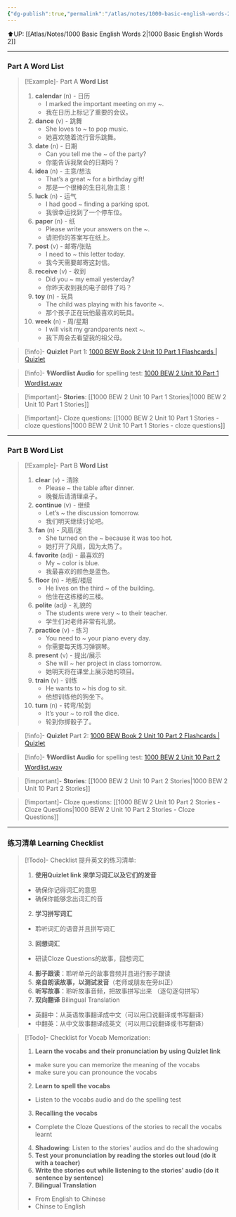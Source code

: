 ```yaml
---
{"dg-publish":true,"permalink":"/atlas/notes/1000-basic-english-words-2-unit-10/"}
---
```


⬆️UP: [[Atlas/Notes/1000 Basic English Words 2\|1000 Basic English Words 2]]

---
### Part A Word List

> [!Example]- Part A **Word List**
> 1. **calendar** (n) - 日历
>     - I marked the important meeting on my ~.
>     - 我在日历上标记了重要的会议。
> 2. **dance** (v) - 跳舞
>     - She loves to ~ to pop music.
>     - 她喜欢随着流行音乐跳舞。
> 3. **date** (n) - 日期
>     - Can you tell me the ~ of the party?
>     - 你能告诉我聚会的日期吗？
> 4. **idea** (n) - 主意/想法
>     - That’s a great ~ for a birthday gift!
>     - 那是一个很棒的生日礼物主意！
> 5. **luck** (n) - 运气
>     - I had good ~ finding a parking spot.
>     - 我很幸运找到了一个停车位。
> 6. **paper** (n) - 纸
>     - Please write your answers on the ~.
>     - 请把你的答案写在纸上。
> 7. **post** (v) - 邮寄/张贴
>     - I need to ~ this letter today.
>     - 我今天需要邮寄这封信。
> 8. **receive** (v) - 收到
>     - Did you ~ my email yesterday?
>     - 你昨天收到我的电子邮件了吗？
> 9. **toy** (n) - 玩具
>     - The child was playing with his favorite ~.
>     - 那个孩子正在玩他最喜欢的玩具。
> 10. **week** (n) - 周/星期
>     - I will visit my grandparents next ~.
>     - 我下周会去看望我的祖父母。

> [!info]- **Quizlet** Part 1: [1000 BEW Book 2 Unit 10 Part 1 Flashcards | Quizlet]()

> [!info]- 🎙️**Wordlist Audio** for spelling test: [1000 BEW 2 Unit 10 Part 1 Wordlist.wav]()

> [!important]- **Stories**: [[1000 BEW 2 Unit 10 Part 1 Stories\|1000 BEW 2 Unit 10 Part 1 Stories]]

> [!important]- Cloze questions: [[1000 BEW 2 Unit 10 Part 1 Stories - cloze questions\|1000 BEW 2 Unit 10 Part 1 Stories - cloze questions]]

---
### Part B Word List

> [!Example]- Part B **Word List**
> 1. **clear** (v) - 清除
>     - Please ~ the table after dinner.
>     - 晚餐后请清理桌子。
> 2. **continue** (v) - 继续
>     - Let’s ~ the discussion tomorrow.
>     - 我们明天继续讨论吧。
> 3. **fan** (n) - 风扇/迷
>     - She turned on the ~ because it was too hot.
>     - 她打开了风扇，因为太热了。
> 4. **favorite** (adj) - 最喜欢的
>     - My ~ color is blue.
>     - 我最喜欢的颜色是蓝色。
> 5. **floor** (n) - 地板/楼层
>     - He lives on the third ~ of the building.
>     - 他住在这栋楼的三楼。
> 6. **polite** (adj) - 礼貌的
>     - The students were very ~ to their teacher.
>     - 学生们对老师非常有礼貌。
> 7. **practice** (v) - 练习
>     - You need to ~ your piano every day.
>     - 你需要每天练习弹钢琴。
> 8. **present** (v) - 提出/展示
>     - She will ~ her project in class tomorrow.
>     - 她明天将在课堂上展示她的项目。
> 9. **train** (v) - 训练
>     - He wants to ~ his dog to sit.
>     - 他想训练他的狗坐下。
> 10. **turn** (n) - 转弯/轮到
>     - It’s your ~ to roll the dice.
>     - 轮到你掷骰子了。

> [!info]- **Quizlet** Part 2: [1000 BEW Book 2 Unit 10 Part 2 Flashcards | Quizlet]()

> [!info]- 🎙️**Wordlist Audio** for spelling test: [1000 BEW 2 Unit 10 Part 2 Wordlist.wav]()

> [!important]- **Stories**: [[1000 BEW 2 Unit 10 Part 2 Stories\|1000 BEW 2 Unit 10 Part 2 Stories]]

> [!important]- Cloze questions: [[1000 BEW 2 Unit 10 Part 2 Stories - Cloze Questions\|1000 BEW 2 Unit 10 Part 2 Stories - Cloze Questions]]


---- 
### 练习清单 Learning Checklist

> [!Todo]- Checklist 提升英文的练习清单:
> 1. **使用Quizlet link 来学习词汇以及它们的发音** 
>	- 确保你记得词汇的意思 
>	- 确保你能够念出词汇的音 
> 2. **学习拼写词汇** 
>	- 聆听词汇的语音并且拼写词汇 
> 3. **回想词汇**
>	- 研读Cloze Questions的故事，回想词汇 
> 4. **影子跟读**：聆听单元的故事音频并且进行影子跟读 
> 5. **亲自朗读故事，以测试发音**（老师或朋友在旁纠正）
> 6. **听写故事**：聆听故事音频，把故事拼写出来 （逐句逐句拼写）
> 7. **双向翻译** Bilingual Translation 
>	- 英翻中：从英语故事翻译成中文（可以用口说翻译或书写翻译）
>	- 中翻英：从中文故事翻译成英文（可以用口说翻译或书写翻译）

> [!Todo]- Checklist for Vocab Memorization:
> 
> 1. **Learn the vocabs and their pronunciation by using Quizlet link**
>	- make sure you can memorize the meaning of the vocabs
>	- make sure you can pronounce the vocabs
> 2. **Learn to spell the vocabs**
>	- Listen to the vocabs audio and do the spelling test
> 3. **Recalling the vocabs**
>	- Complete the Cloze Questions of the stories to recall the vocabs learnt
> 4. **Shadowing**: Listen to the stories' audios and do the shadowing
> 5. **Test your pronunciation by reading the stories out loud (do it with a teacher)**
> 6. **Write the stories out while listening to the stories' audio (do it sentence by sentence)**
> 7. **Bilingual Translation** 
> 	- From English to Chinese
> 	- Chinse to English

